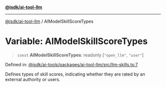 [**@isdk/ai-tool-llm**](../README.md)

***

[@isdk/ai-tool-llm](../globals.md) / AIModelSkillScoreTypes

# Variable: AIModelSkillScoreTypes

> `const` **AIModelSkillScoreTypes**: readonly \[`"open_llm"`, `"user"`\]

Defined in: [@isdk/ai-tools/packages/ai-tool-llm/src/llm-skills.ts:7](https://github.com/isdk/ai-tool-llm.js/blob/0117bca14260d3af76fa17e1e8bf1508a2762ab9/src/llm-skills.ts#L7)

Defines types of skill scores, indicating whether they are rated by an external authority or users.

